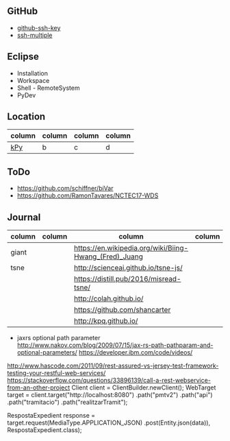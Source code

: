 
## GitHub

* [github-ssh-key](https://help.github.com/articles/generating-a-new-ssh-key-and-adding-it-to-the-ssh-agent/)
* [ssh-multiple](https://dbushell.com/2013/01/27/multiple-accounts-and-ssh-keys/)


## Eclipse

* Installation
* Workspace
* Shell - RemoteSystem
* PyDev


## Location

| column | column | column | column |
|--------|--------|--------|--------|
| [kPy](kPy) | b | c | d | 

## ToDo
* https://github.com/schiffner/biVar
* https://github.com/RamonTavares/NCTEC17-WDS


## Journal


| column | column | column | column |
|--------|--------|--------|--------|
| giant | | https://en.wikipedia.org/wiki/Biing-Hwang_(Fred)_Juang |
| tsne | | http://scienceai.github.io/tsne-js/ |
|      | | https://distill.pub/2016/misread-tsne/ |
| | | http://colah.github.io/ |
| | | https://github.com/shancarter |
| | | http://kpq.github.io/ |


* jaxrs
optional path parameter
http://www.nakov.com/blog/2009/07/15/jax-rs-path-pathparam-and-optional-parameters/
https://developer.ibm.com/code/videos/


http://www.hascode.com/2011/09/rest-assured-vs-jersey-test-framework-testing-your-restful-web-services/
https://stackoverflow.com/questions/33896139/call-a-rest-webservice-from-an-other-project
Client client = ClientBuilder.newClient();
WebTarget target = client.target("http://localhost:8080")
                         .path("pmtv2")
                         .path("api")
                         .path("tramitacio")
                         .path("realitzarTramit");

RespostaExpedient response = target.request(MediaType.APPLICATION_JSON)
                                   .post(Entity.json(data)), RespostaExpedient.class);
